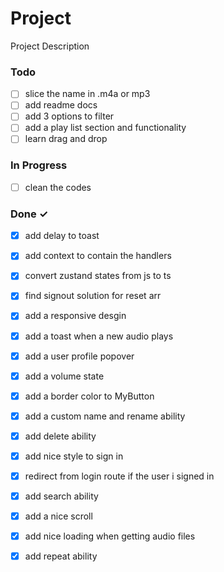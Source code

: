 # Project

Project Description

### Todo

- [ ] slice the name in .m4a or mp3  
- [ ] add readme docs  
- [ ] add 3 options to filter  
- [ ] add a play list section and functionality  
- [ ] learn drag and drop  

### In Progress

- [ ] clean the codes  

### Done ✓

- [x] add delay to toast  
- [x] add context to contain the handlers  
- [x] convert zustand states from js to ts  
- [x] find signout solution for reset arr  
- [x] add a responsive desgin  
- [x] add a toast when a new audio plays  
- [x] add a user profile popover  
- [x] add a volume state  
- [x] add a border color to MyButton  
- [x] add a custom name and rename ability  
- [x] add delete ability  
- [x] add nice style to sign in  
- [x] redirect from login route if the user i signed in  
- [x] add search ability  
- [x] add a nice scroll  
- [x] add nice loading when getting audio files  
- [x] add repeat ability  

